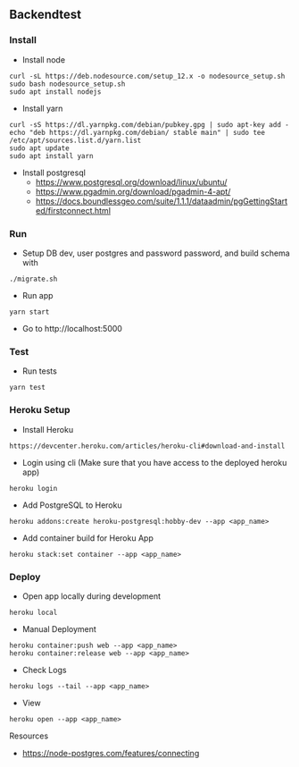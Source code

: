 ## Backendtest

### Install

- Install node

```
curl -sL https://deb.nodesource.com/setup_12.x -o nodesource_setup.sh
sudo bash nodesource_setup.sh
sudo apt install nodejs
```

- Install yarn

```
curl -sS https://dl.yarnpkg.com/debian/pubkey.gpg | sudo apt-key add -
echo "deb https://dl.yarnpkg.com/debian/ stable main" | sudo tee /etc/apt/sources.list.d/yarn.list
sudo apt update
sudo apt install yarn
```

- Install postgresql
  - https://www.postgresql.org/download/linux/ubuntu/
  - https://www.pgadmin.org/download/pgadmin-4-apt/
  - https://docs.boundlessgeo.com/suite/1.1.1/dataadmin/pgGettingStarted/firstconnect.html


### Run

- Setup DB dev, user postgres and password password, and build schema with 

```
./migrate.sh
```

- Run app

```
yarn start
```

- Go to http://localhost:5000

### Test

- Run tests

```
yarn test
```

### Heroku Setup

- Install Heroku

```
https://devcenter.heroku.com/articles/heroku-cli#download-and-install
```

- Login using cli (Make sure that you have access to the deployed heroku app)

```
heroku login
```

- Add PostgreSQL to Heroku

```
heroku addons:create heroku-postgresql:hobby-dev --app <app_name>
```

- Add container build for Heroku App

```
heroku stack:set container --app <app_name>
```

### Deploy

- Open app locally during development

```
heroku local
```

- Manual Deployment

```
heroku container:push web --app <app_name>
heroku container:release web --app <app_name>
```

- Check Logs

```
heroku logs --tail --app <app_name>
```

- View

```
heroku open --app <app_name>
```

Resources

- https://node-postgres.com/features/connecting
